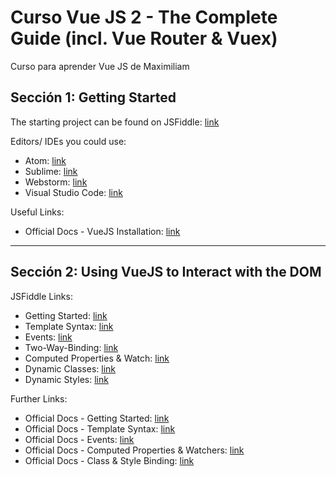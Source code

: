 # Curso Vue JS 2 - The Complete Guide (incl. Vue Router & Vuex)

Curso para aprender Vue JS de Maximiliam

## Sección 1: Getting Started

The starting project can be found on JSFiddle: [link](https://jsfiddle.net/smax/c4mcxu7s/)

Editors/ IDEs you could use:

* Atom: [link](https://atom.io/)
* Sublime: [link](https://www.sublimetext.com/)
* Webstorm: [link](https://www.jetbrains.com/webstorm/)
* Visual Studio Code: [link](https://code.visualstudio.com/)

Useful Links:

* Official Docs - VueJS Installation: [link](http://vuejs.org/guide/installation.html)

---

## Sección 2: Using VueJS to Interact with the DOM

JSFiddle Links:

* Getting Started: [link](https://jsfiddle.net/smax/pcjtcmdm/)
* Template Syntax: [link](https://jsfiddle.net/smax/bkk97b7g/)
* Events: [link](https://jsfiddle.net/smax/7zdak05g/)
* Two-Way-Binding: [link](https://jsfiddle.net/smax/ut0tsbcu/)
* Computed Properties & Watch: [link](https://jsfiddle.net/smax/yLjqxmw0/)
* Dynamic Classes: [link](https://jsfiddle.net/smax/gowg40ym/)
* Dynamic Styles: [link](https://jsfiddle.net/smax/3rvdLq5y/)

Further Links:

* Official Docs - Getting Started: [link](http://vuejs.org/guide/)
* Official Docs - Template Syntax: [link](http://vuejs.org/guide/syntax.html)
* Official Docs - Events: [link](http://vuejs.org/guide/events.html)
* Official Docs - Computed Properties & Watchers: [link](http://vuejs.org/guide/computed.html)
* Official Docs - Class & Style Binding: [link](http://vuejs.org/guide/class-and-style.html)


